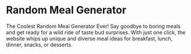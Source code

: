 <h1>Random Meal Generator</h1>

The Coolest Random Meal Generator Ever! Say goodbye to boring meals and get ready for a wild ride of taste bud surprises. With just one click, the website whips up unique and diverse meal ideas for breakfast, lunch, dinner, snacks, or desserts. 
